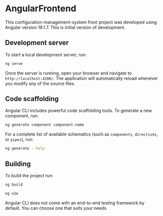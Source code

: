 # AngularFrontend

This configuration-management-system front project was developed using Angular version 19.1.7. This is initial version of development.

## Development server

To start a local development server, run:

```bash
ng serve
```

Once the server is running, open your browser and navigate to `http://localhost:4200/`. The application will automatically reload whenever you modify any of the source files.

## Code scaffolding

Angular CLI includes powerful code scaffolding tools. To generate a new component, run:

```bash
ng generate component component-name
```

For a complete list of available schematics (such as `components`, `directives`, or `pipes`), run:

```bash
ng generate --help
```

## Building

To build the project run:

```bash
ng build
```


```bash
ng e2e
```

Angular CLI does not come with an end-to-end testing framework by default. You can choose one that suits your needs.

